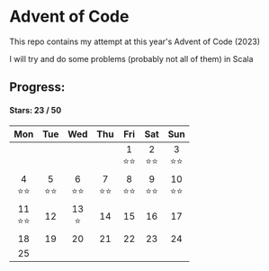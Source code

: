 # Advent of Code

This repo contains my attempt at this year's Advent of Code (2023)

I will try and do some problems (probably not all of them) in Scala

## Progress:
#### Stars: 23 / 50
|        Mon         |        Tue        |        Wed        |        Thu        |        Fri        |        Sat        |        Sun         |
|:------------------:|:-----------------:|:-----------------:|:-----------------:|:-----------------:|:-----------------:|:------------------:|
|                    |                   |                   |                   | 1<br>:star::star: | 2<br>:star::star: | 3<br>:star::star:  |
| 4<br>:star::star:  | 5<br>:star::star: | 6<br>:star::star: | 7<br>:star::star: | 8<br>:star::star: | 9<br>:star::star: | 10<br>:star::star: |
| 11<br>:star::star: |        12         |   13<br>:star:    |        14         |        15         |        16         |         17         |
|         18         |        19         |        20         |        21         |        22         |        23         |         24         |
|         25         |                   |                   |                   |                   |                   |                    |